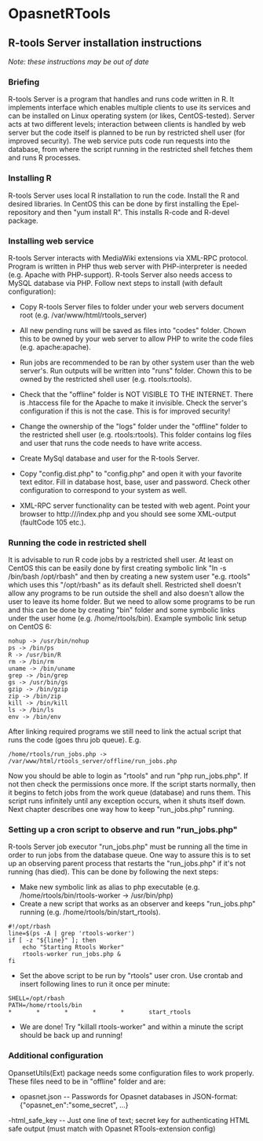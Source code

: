 # OpasnetRTools

## R-tools Server installation instructions
*Note: these instructions may be out of date*

### Briefing

R-tools Server is a program that handles and runs code written in R. It implements interface which enables
multiple clients to use its services and can be installed on Linux operating system (or likes, CentOS-tested).
Server acts at two different levels; interaction between clients is handled by web server but the code itself
is planned to be run by restricted shell user (for improved security). The web service puts code run requests
into the database, from where the script running in the restricted shell fetches them and runs R processes.

### Installing R

R-tools Server uses local R installation to run the code. Install the R and desired libraries.
In CentOS this can be done by first installing the Epel-repository and then "yum install R".
This installs R-code and R-devel package.

### Installing web service

R-tools Server interacts with MediaWiki extensions via XML-RPC protocol. Program is written in PHP thus
web server with PHP-interpreter is needed (e.g. Apache with PHP-support). R-tools Server also needs access
to MySQL database via PHP. Follow next steps to install (with default configuration):

- Copy R-tools Server files to folder under your web servers document root (e.g. /var/www/html/rtools_server)

- All new pending runs will be saved as files into "codes" folder. Chown this to be owned by your web server
  to allow PHP to write the code files (e.g. apache:apache).

- Run jobs are recommended to be ran by other system user than the web server's. Run outputs will be written
  into "runs" folder. Chown this to be owned by the restricted shell user (e.g. rtools:rtools).
  
- Check that the "offline" folder is NOT VISIBLE TO THE INTERNET. There is .htaccess file for the Apache
  to make it invisible. Check the server's configuration if this is not the case. This is for improved
  security!
  
- Change the ownership of the "logs" folder under the "offline" folder to the restricted shell user
  (e.g. rtools:rtools). This folder contains log files and user that runs the code needs to have write access.
  
- Create MySql database and user for the R-tools Server.
  
- Copy "config.dist.php" to "config.php" and open it with your favorite text editor. Fill in database
  host, base, user and password. Check other configuration to correspond to your system as well.
  
- XML-RPC server functionality can be tested with web agent. Point your browser to http://<server url>/index.php
  and you should see some XML-output (faultCode 105 etc.).
  
### Running the code in restricted shell

It is advisable to run R code jobs by a restricted shell user. At least on CentOS this can be easily done by
first creating symbolic link "ln -s /bin/bash /opt/rbash" and then by creating a new system user "e.g. rtools"
which uses this "/opt/rbash" as its default shell. Restricted shell doesn't allow any programs to be run
outside the shell and also doesn't allow the user to leave its home folder. But we need to allow some
programs to be run and this can be done by creating "bin" folder and some symbolic links under the user
home (e.g. /home/rtools/bin). Example symbolic link setup on CentOS 6:

```
nohup -> /usr/bin/nohup
ps -> /bin/ps
R -> /usr/bin/R
rm -> /bin/rm
uname -> /bin/uname
grep -> /bin/grep
gs -> /usr/bin/gs
gzip -> /bin/gzip
zip -> /bin/zip
kill -> /bin/kill
ls -> /bin/ls
env -> /bin/env
```

After linking required programs we still need to link the actual script that runs the code (goes thru job queue). E.g.

```
/home/rtools/run_jobs.php -> /var/www/html/rtools_server/offline/run_jobs.php
```

Now you should be able to login as "rtools" and run "php run_jobs.php". If not then check the permissions once more.
If the script starts normally, then it begins to fetch jobs from the work queue (database) and runs them. This script
runs infinitely until any exception occurs, when it shuts itself down. Next chapter describes one way how to keep
"run_jobs.php" running.

### Setting up a cron script to observe and run "run_jobs.php"

R-tools Server job executor "run_jobs.php" must be running all the time in order to run jobs from the database queue.
One way to assure this is to set up an observing parent process that restarts the "run_jobs.php" if it's not running
(has died). This can be done by following the next steps: 

- Make new symbolic link as alias to php executable (e.g. /home/rtools/bin/rtools-worker -> /usr/bin/php)
- Create a new script that works as an observer and keeps "run_jobs.php" running (e.g. /home/rtools/bin/start_rtools).

```
#!/opt/rbash
line=$(ps -A | grep 'rtools-worker')
if [ -z "${line}" ]; then
    echo "Starting Rtools Worker"
    rtools-worker run_jobs.php &
fi
```

- Set the above script to be run by "rtools" user cron. Use crontab and insert following lines to run it once per minute:

```
SHELL=/opt/rbash
PATH=/home/rtools/bin
*       *       *       *       *       start_rtools
```

- We are done! Try "killall rtools-worker" and within a minute the script should be back up and running!

### Additional configuration

OpansetUtils(Ext) package needs some configuration files to work properly. These files need to be in "offline" folder and are:

- opasnet.json
-- Passwords for Opasnet databases in JSON-format: {"opasnet_en":"some_secret", ...}

-html_safe_key
-- Just one line of text; secret key for authenticating HTML safe output (must match with Opasnet RTools-extension config)










  
